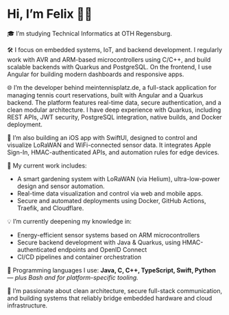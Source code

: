 # Hi, I’m Felix 👋🏼

🎓 I’m studying Technical Informatics at OTH Regensburg.

🛠️ I focus on embedded systems, IoT, and backend development. I regularly work with AVR and ARM-based microcontrollers using C/C++, and build scalable backends with Quarkus and PostgreSQL. On the frontend, I use Angular for building modern dashboards and responsive apps.

🌐 I’m the developer behind meintennisplatz.de, a full-stack application for managing tennis court reservations, built with Angular and a Quarkus backend. The platform features real-time data, secure authentication, and a clean modular architecture.
I have deep experience with Quarkus, including REST APIs, JWT security, PostgreSQL integration, native builds, and Docker deployment.

📱 I’m also building an iOS app with SwiftUI, designed to control and visualize LoRaWAN and WiFi-connected sensor data. It integrates Apple Sign-In, HMAC-authenticated APIs, and automation rules for edge devices.

📡 My current work includes:
* A smart gardening system with LoRaWAN (via Helium), ultra-low-power design and sensor automation.
* Real-time data visualization and control via web and mobile apps.
* Secure and automated deployments using Docker, GitHub Actions, Traefik, and Cloudflare.

💡 I’m currently deepening my knowledge in:
* Energy-efficient sensor systems based on ARM microcontrollers
* Secure backend development with Java & Quarkus, using HMAC-authenticated endpoints and OpenID Connect
* CI/CD pipelines and container orchestration

🧠 Programming languages I use: **Java, C, C++, TypeScript, Swift, Python** *— plus Bash and for platform-specific tooling.*

🔐 I’m passionate about clean architecture, secure full-stack communication, and building systems that reliably bridge embedded hardware and cloud infrastructure.
